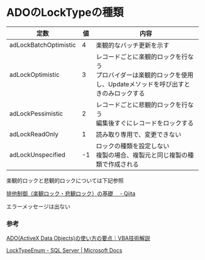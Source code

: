 # ADOのLockTypeの種類

|定数|値|内容|
|---|---|---|
|adLockBatchOptimistic|4|楽観的なバッチ更新を示す|
|adLockOptimistic|3|レコードごとに楽観的ロックを行なう<br>プロバイダーは楽観的ロックを使用し、Updateメソッドを呼び出すときのみロックする|
|adLockPessimistic|2|レコードごとに悲観的ロックを行なう<br>編集後すぐにレコードをロックする|
|adLockReadOnly|1|読み取り専用で、変更できない|
|adLockUnspecified|-1|ロックの種類を設定しない<br>複製の場合、複製元と同じ複製の種類で作成される|

楽観的ロックと悲観的ロックについては下記参照

[排他制御（楽観ロック・悲観ロック）の基礎　 \- Qiita](https://qiita.com/NagaokaKenichi/items/73040df85b7bd4e9ecfc)

エラーメッセージは出ない

### 参考

[ADO(ActiveX Data Objects)の使い方の要点｜VBA技術解説](https://excel-ubara.com/excelvba4/EXCEL273.html)

[LockTypeEnum \- SQL Server \| Microsoft Docs](https://docs.microsoft.com/ja-jp/sql/ado/reference/ado-api/locktypeenum?view=sql-server-ver15)
